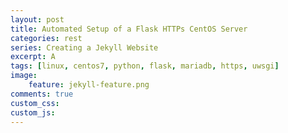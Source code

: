 ```yaml
---
layout: post
title: Automated Setup of a Flask HTTPs CentOS Server
categories: rest
series: Creating a Jekyll Website
excerpt: A 
tags: [linux, centos7, python, flask, mariadb, https, uwsgi]
image: 
    feature: jekyll-feature.png
comments: true
custom_css:
custom_js: 
---
```


